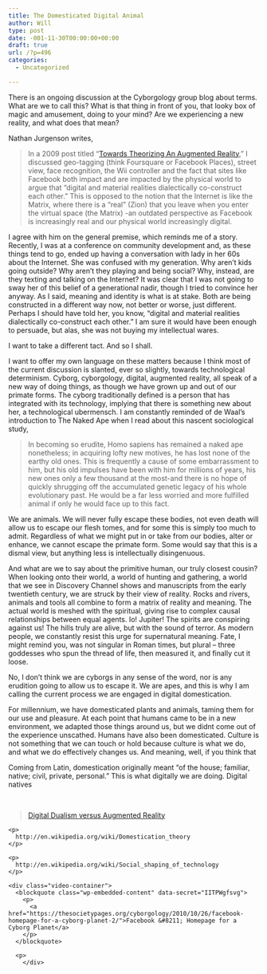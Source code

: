 ```yaml
---
title: The Domesticated Digital Animal
author: Will
type: post
date: -001-11-30T00:00:00+00:00
draft: true
url: /?p=496
categories:
  - Uncategorized

---
```

There is an ongoing discussion at the Cyborgology group blog about terms. What are we to call this? What is that thing in front of you, that looky box of magic and amusement, doing to your mind? Are we experiencing a new reality, and what does that mean?

Nathan Jurgenson writes,

> In a 2009 post titled “<a href="http://thesocietypages.org/sociologylens/2009/10/05/towards-theorizing-an-augmented-reality/" target="_blank">Towards Theorizing An Augmented Reality</a>,” I discussed geo-tagging (think Foursquare or Facebook Places), street view, face recognition, the Wii controller and the fact that sites like Facebook both impact and are impacted by the physical world to argue that “digital and material realities dialectically co-construct each other.” This is opposed to the notion that the Internet is like the Matrix, where there is a “real” (Zion) that you leave when you enter the virtual space (the Matrix) -an outdated perspective as Facebook is increasingly real and our physical world increasingly digital.

I agree with him on the general premise, which reminds me of a story. Recently, I was at a conference on community development and, as these things tend to go, ended up having a conversation with lady in her 60s about the Internet. She was confused with my generation. Why aren&#8217;t kids going outside? Why aren&#8217;t they playing and being social? Why, instead, are they texting and talking on the Internet? It was clear that I was not going to sway her of this belief of a generational nadir, though I tried to convince her anyway. As I said, meaning and identity is what is at stake. Both are being constructed in a different way now, not better or worse, just different. Perhaps I should have told her, you know, &#8220;digital and material realities dialectically co-construct each other.&#8221; I am sure it would have been enough to persuade, but alas, she was not buying my intellectual wares.

I want to take a different tact. And so I shall.

I want to offer my own language on these matters because I think most of the current discussion is slanted, ever so slightly, towards technological determinism. Cyborg, cyborgology, digital, augmented reality, all speak of a new way of doing things, as though we have grown up and out of our primate forms. The cyborg traditionally defined is a person that has integrated with its technology, implying that there is something new about her, a technological ubermensch. I am constantly reminded of de Waal&#8217;s introduction to The Naked Ape when I read about this nascent sociological study,

> In becoming so erudite, Homo sapiens has remained a naked ape nonetheless; in acquiring lofty new motives, he has lost none of the earthy old ones. This is frequently a cause of some embarrassment to him, but his old impulses have been with him for millions of years, his new ones only a few thousand at the most-and there is no hope of quickly shrugging off the accumulated genetic legacy of his whole evolutionary past. He would be a far less worried and more fulfilled animal if only he would face up to this fact.

We are animals. We will never fully escape these bodies, not even death will allow us to escape our flesh tomes, and for some this is simply too much to admit. Regardless of what we might put in or take from our bodies, alter or enhance, we cannot escape the primate form. Some would say that this is a dismal view, but anything less is intellectually disingenuous.

And what are we to say about the primitive human, our truly closest cousin? When looking onto their world, a world of hunting and gathering, a world that we see in Discovery Channel shows and manuscripts from the early twentieth century, we are struck by their view of reality. Rocks and rivers, animals and tools all combine to form a matrix of reality and meaning. The actual world is meshed with the spiritual, giving rise to complex causal relationships between equal agents. Io! Jupiter! The spirits are conspiring against us! The hills truly are alive, but with the sound of terror. As modern people, we constantly resist this urge for supernatural meaning. Fate, I might remind you, was not singular in Roman times, but plural &#8211; three goddesses who spun the thread of life, then measured it, and finally cut it loose.

No, I don&#8217;t think we are cyborgs in any sense of the word, nor is any erudition going to allow us to escape it. We are apes, and this is why I am calling the current process we are engaged in digital domestication.

For millennium, we have domesticated plants and animals, taming them for our use and pleasure. At each point that humans came to be in a new environment, we adapted those things around us, but we didnt come out of the experience unscathed. Humans have also been domesticated. Culture is not something that we can touch or hold because culture is what we do, and what we do effectively changes us. And meaning, well, if you think that

Coming from Latin, domestication originally meant &#8220;of the house; familiar, native; civil, private, personal.&#8221; This is what digitally we are doing. Digital natives

&nbsp;

<div class="video-container">
  <blockquote class="wp-embedded-content" data-secret="7xDMjMBwbx">
    <p>
      <a href="https://thesocietypages.org/cyborgology/2011/02/24/digital-dualism-versus-augmented-reality/">Digital Dualism versus Augmented Reality</a>
    </p>
  </blockquote>
  
  <p>
    </div> 
    
    <p>
      http://en.wikipedia.org/wiki/Domestication_theory
    </p>
    
    <p>
      http://en.wikipedia.org/wiki/Social_shaping_of_technology
    </p>
    
    <div class="video-container">
      <blockquote class="wp-embedded-content" data-secret="IITPWgfsvg">
        <p>
          <a href="https://thesocietypages.org/cyborgology/2010/10/26/facebook-homepage-for-a-cyborg-planet-2/">Facebook &#8211; Homepage for a Cyborg Planet</a>
        </p>
      </blockquote>
      
      <p>
        </div>